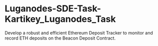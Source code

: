 # Luganodes-SDE-Task-Kartikey_Luganodes_Task
Develop a robust and efficient Ethereum Deposit Tracker to monitor and record ETH deposits on the Beacon Deposit Contract.
